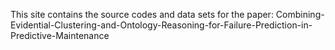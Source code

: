 This site contains the source codes and data sets for the paper: Combining-Evidential-Clustering-and-Ontology-Reasoning-for-Failure-Prediction-in-Predictive-Maintenance
